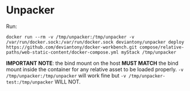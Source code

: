 # Unpacker

Run:

```
docker run --rm -v /tmp/unpacker:/tmp/unpacker -v /var/run/docker.sock:/var/run/docker.sock deviantony/unpacker deploy https://github.com/deviantony/docker-workbench.git compose/relative-paths/web-static-content/docker-compose.yml myStack /tmp/unpacker
```

**IMPORTANT NOTE**: the bind mount on the host **MUST MATCH** the bind mount inside the container for any relative asset to be loaded properly. `-v /tmp/unpacker:/tmp/unpacker` will work fine but `-v /tmp/unpacker-test:/tmp/unpacker` WILL NOT.